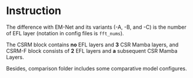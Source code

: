 # Instruction

The difference with EM-Net and its variants (-A, -B, and -C) is the number of EFL layer (notation in config files is `fft_nums`).

The CSRM block contains **no** EFL layers and **3** CSR Mamba layers, and CSRM-F block consists of **2** EFL layers and **a** subsequent CSR Mamba Layers.

Besides, comparison folder includes some comparative model configures.
